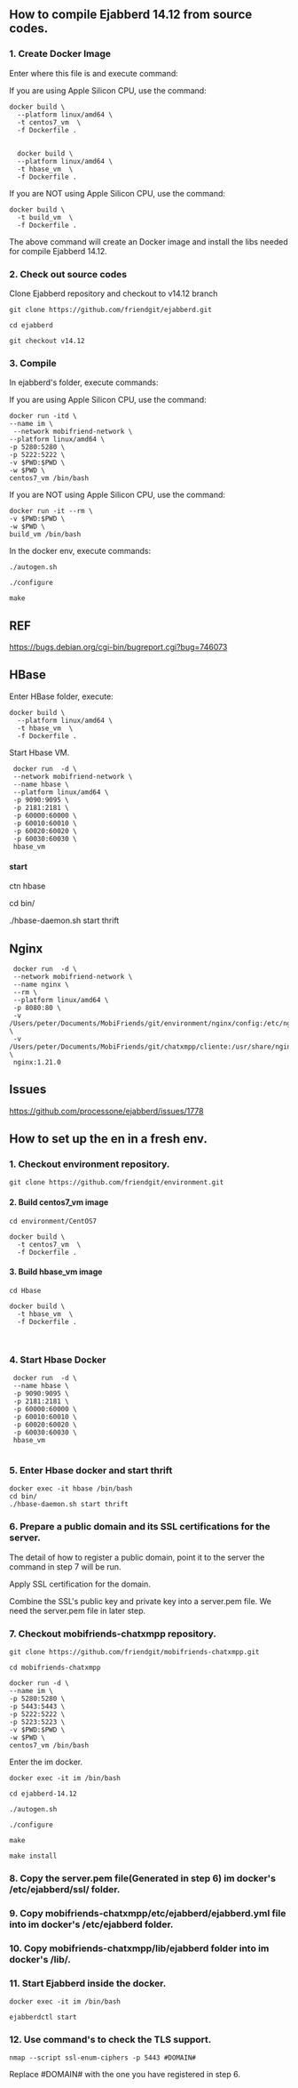 ## How to compile Ejabberd 14.12 from source codes.

### 1. Create Docker Image

Enter where this file is and execute command:

If you are using Apple Silicon CPU, use the command:

```
docker build \
  --platform linux/amd64 \
  -t centos7_vm  \
  -f Dockerfile .
  
  
  docker build \
  --platform linux/amd64 \
  -t hbase_vm  \
  -f Dockerfile .
```

If you are NOT using Apple Silicon CPU, use the command:

```
docker build \
  -t build_vm  \
  -f Dockerfile .
```


The above command will create an Docker image and install the libs needed for compile Ejabberd 14.12.


### 2. Check out source codes

Clone Ejabberd repository and checkout to v14.12 branch

```
git clone https://github.com/friendgit/ejabberd.git

cd ejabberd

git checkout v14.12
```

### 3. Compile

In ejabberd's folder, execute commands:


If you are using Apple Silicon CPU, use the command:

```
docker run -itd \
--name im \
 --network mobifriend-network \
--platform linux/amd64 \
-p 5280:5280 \
-p 5222:5222 \
-v $PWD:$PWD \
-w $PWD \
centos7_vm /bin/bash
```


If you are NOT using Apple Silicon CPU, use the command:

```
docker run -it --rm \
-v $PWD:$PWD \
-w $PWD \
build_vm /bin/bash
```

In the docker env, execute commands:

```
./autogen.sh 

./configure

make
```


## REF

https://bugs.debian.org/cgi-bin/bugreport.cgi?bug=746073


## HBase

Enter HBase folder, execute:

```
docker build \
  --platform linux/amd64 \
  -t hbase_vm  \
  -f Dockerfile .

```

Start Hbase VM.

```
 docker run  -d \
 --network mobifriend-network \
 --name hbase \
 --platform linux/amd64 \
 -p 9090:9095 \
 -p 2181:2181 \
 -p 60000:60000 \
 -p 60010:60010 \
 -p 60020:60020 \
 -p 60030:60030 \
 hbase_vm
```

#### start 
ctn hbase


cd bin/

./hbase-daemon.sh start thrift

## Nginx 


```
 docker run  -d \
 --network mobifriend-network \
 --name nginx \
 --rm \
 --platform linux/amd64 \
 -p 8080:80 \
 -v /Users/peter/Documents/MobiFriends/git/environment/nginx/config:/etc/nginx/conf.d \
 -v /Users/peter/Documents/MobiFriends/git/chatxmpp/cliente:/usr/share/nginx/html/mobifriend \
 nginx:1.21.0
```


## Issues 

https://github.com/processone/ejabberd/issues/1778


## How to set up the en in a fresh env.


### 1. Checkout environment repository.

```
git clone https://github.com/friendgit/environment.git
```

#### 2. Build centos7_vm image
```
cd environment/CentOS7

docker build \
  -t centos7_vm  \
  -f Dockerfile .
```


#### 3. Build hbase_vm image
```
cd Hbase

docker build \
  -t hbase_vm  \
  -f Dockerfile .
  
 
```

### 4. Start Hbase Docker

```
 docker run  -d \
 --name hbase \
 -p 9090:9095 \
 -p 2181:2181 \
 -p 60000:60000 \
 -p 60010:60010 \
 -p 60020:60020 \
 -p 60030:60030 \
 hbase_vm  
 
```

### 5. Enter Hbase docker and start thrift

```
docker exec -it hbase /bin/bash
cd bin/
./hbase-daemon.sh start thrift
```

### 6. Prepare a public domain and its SSL certifications for the server.

The detail of how to register a public domain, point it to the server the command in step 7 will be run.

Apply SSL certification for the domain.

Combine the SSL's public key and private key into a server.pem file. We need the server.pem file in later step.

### 7. Checkout mobifriends-chatxmpp repository.

```
git clone https://github.com/friendgit/mobifriends-chatxmpp.git
```

```
cd mobifriends-chatxmpp

docker run -d \
--name im \
-p 5280:5280 \
-p 5443:5443 \
-p 5222:5222 \
-p 5223:5223 \
-v $PWD:$PWD \
-w $PWD \
centos7_vm /bin/bash
```

Enter the im docker.
```
docker exec -it im /bin/bash

cd ejabberd-14.12

./autogen.sh 

./configure

make 

make install
```


### 8. Copy the server.pem file(Generated in step 6) im docker's /etc/ejabberd/ssl/ folder.

### 9. Copy mobifriends-chatxmpp/etc/ejabberd/ejabberd.yml file into im docker's /etc/ejabberd folder.

### 10. Copy mobifriends-chatxmpp/lib/ejabberd folder into im docker's /lib/.

### 11. Start Ejabberd inside the docker.

```
docker exec -it im /bin/bash

ejabberdctl start
```

### 12. Use command's to check the TLS support.

```
nmap --script ssl-enum-ciphers -p 5443 #DOMAIN#
```
Replace #DOMAIN# with the one you have registered in step 6.